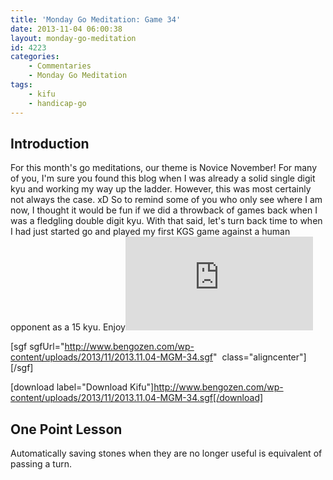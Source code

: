```yaml
---
title: 'Monday Go Meditation: Game 34'
date: 2013-11-04 06:00:38
layout: monday-go-meditation
id: 4223
categories:
	- Commentaries
	- Monday Go Meditation
tags:
	- kifu
	- handicap-go
---
```


## Introduction

For this month's go meditations, our theme is Novice November! For many of you, I'm sure you found this blog when I was already a solid single digit kyu and working my way up the ladder. However, this was most certainly not always the case. xD So to remind some of you who only see where I am now, I thought it would be fun if we did a throwback of games back when I was a fledgling double digit kyu. With that said, let's turn back time to when I had just started go and played my first KGS game against a human opponent as a 15 kyu. Enjoy![
](http://www.bengozen.com/wp-content/uploads/2013/11/2013.11.07-MGM-34.sgf)

[sgf sgfUrl="http://www.bengozen.com/wp-content/uploads/2013/11/2013.11.04-MGM-34.sgf"  class="aligncenter"][/sgf]

[download label="Download Kifu"]http://www.bengozen.com/wp-content/uploads/2013/11/2013.11.04-MGM-34.sgf[/download]

## **One Point Lesson**

Automatically saving stones when they are no longer useful is equivalent of passing a turn.